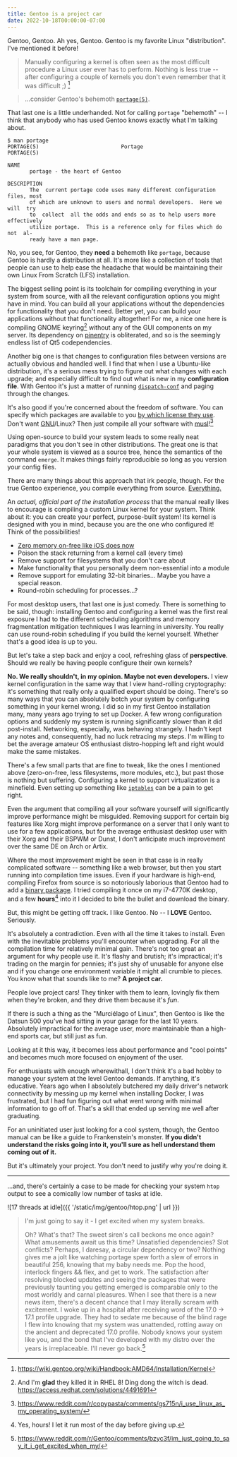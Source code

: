 ```yaml
---
title: Gentoo is a project car
date: 2022-10-18T00:00:00-07:00
---
```


Gentoo, Gentoo. Ah yes, Gentoo. Gentoo is my favorite Linux "distribution". I've mentioned it before!

> Manually configuring a kernel is often seen as the most difficult procedure a Linux user ever has to perform. Nothing is less true -- after configuring a couple of kernels you don't even remember that it was difficult ;) [^1]

> ...consider Gentoo's behemoth [`portage(5)`](https://wiki.gentoo.org/wiki/Portage).

That last one is a little underhanded. Not for calling `portage` "behemoth" -- I think that anybody who has used Gentoo knows exactly what I'm talking about.

```
$ man portage
PORTAGE(5)                          Portage                         PORTAGE(5)

NAME
       portage - the heart of Gentoo

DESCRIPTION
       The  current portage code uses many different configuration files, most
       of which are unknown to users and normal developers.  Here we will  try
       to  collect  all the odds and ends so as to help users more effectively
       utilize portage.  This is a reference only for files which do  not  al‐
       ready have a man page.
```

No, you see, for Gentoo, they **need** a behemoth like `portage`, because Gentoo is hardly a distribution at all. It's more like a collection of tools that people can use to help ease the headache that would be maintaining their own Linux From Scratch (LFS) installation.

The biggest selling point is its toolchain for compiling everything in your system from source, with all the relevant configuration options you might have in mind. You can build all your applications without the dependencies for functionality that you don't need. Better yet, you can build your applications without that functionality altogether! For me, a nice one here is compiling GNOME keyring[^2] without any of the GUI components on my server. Its dependency on [pinentry](https://packages.gentoo.org/packages/app-crypt/pinentry) is obliterated, and so is the seemingly endless list of Qt5 codependencies.

Another big one is that changes to configuration files between versions are actually obvious and handled well. I find that when I use a Ubuntu-like distribution, it's a serious mess trying to figure out what changes with each upgrade; and especially difficult to find out what is new in my **configuration file**. With Gentoo it's just a matter of running [`dispatch-conf`](https://wiki.gentoo.org/wiki/Handbook:X86/Portage/Tools#dispatch-conf) and paging through the changes.

It's also good if you're concerned about the freedom of software. You can specify which packages are available to you [by which license they use](https://wiki.gentoo.org/wiki/License_groups). Don't want [GNU](https://www.gnu.org/software/libc/)/Linux? Then just compile all your software with [musl](https://musl.libc.org/)![^4]

Using open-source to build your system leads to some really neat paradigms that you don't see in other distributions. The great one is that your whole system is viewed as a source tree, hence the semantics of the command `emerge`. It makes things fairly reproducible so long as you version your config files.

There are many things about this approach that irk people, though. For the true Gentoo experience, you compile everything from source. <u>Everything.</u>

An *actual, official part of the installation process* that the manual really likes to encourage is compiling a custom Linux kernel for your system. Think about it: you can create your perfect, purpose-built system! Its kernel is designed with you in mind, because you are the one who configured it! Think of the possibilities!

* [Zero memory on-free like iOS does now](https://developer.apple.com/documentation/ios-ipados-release-notes/ios-16_1-release-notes)
* Poison the stack returning from a kernel call (every time)
* Remove support for filesystems that you don't care about
* Make functionality that you personally deem non-essential into a module
* Remove support for emulating 32-bit binaries... Maybe you have a special reason.
* Round-robin scheduling for processes...?

For most desktop users, that last one is just comedy. There is something to be said, though: installing Gentoo and configuring a kernel was the first real exposure I had to the different scheduling algorithms and memory fragmentation mitigation techniques I was learning in university. You really can use round-robin scheduling if you build the kernel yourself. Whether that's a good idea is up to you.

But let's take a step back and enjoy a cool, refreshing glass of **perspective**. Should we really be having people configure their own kernels?

**No. We really shouldn't, in my opinion. Maybe not even developers.** I view kernel configuration in the same way that I view hand-rolling cryptography: it's something that really only a qualified expert should be doing. There's so many ways that you can absolutely botch your system by configuring something in your kernel wrong. I did so in my first Gentoo installation many, many years ago trying to set up Docker. A few wrong configuration options and suddenly my system is running significantly slower than it did post-install. Networking, especially, was behaving strangely. I hadn't kept any notes and, consequently, had no luck retracing my steps. I'm willing to bet the average amateur OS enthusiast distro-hopping left and right would make the same mistakes.

There's a few small parts that are fine to tweak, like the ones I mentioned above (zero-on-free, less filesystems, more modules, etc.), but past those is nothing but suffering. Configuring a kernel to support virtualization is a minefield. Even setting up something like [`iptables`](https://wiki.gentoo.org/wiki/Iptables#Kernel) can be a pain to get right.

Even the argument that compiling all your software yourself will significantly improve performance might be misguided. Removing support for certain big features like Xorg might improve performance on a server that I only want to use for a few applications, but for the average enthusiast desktop user with their Xorg and their BSPWM or Dunst, I don't anticipate much improvement over the same DE on Arch or Artix.

Where the most improvement might be seen in that case is in really complicated software -- something like a web browser, but then you start running into compilation time issues. Even if your hardware is high-end, compiling Firefox from source is so notoriously laborious that Gentoo had to add a [binary package](https://packages.gentoo.org/packages/www-client/firefox-bin). I tried compiling it once on my i7-4770K desktop, and a few **hours**[^6] into it I decided to bite the bullet and download the binary.

But, this might be getting off track. I like Gentoo. No -- I **LOVE** Gentoo. Seriously.

It's absolutely a contradiction. Even with all the time it takes to install. Even with the inevitable problems you'll encounter when upgrading. For all the compilation time for relatively minimal gain. There's not too great an argument for why people use it. It's flashy and brutish; it's impractical; it's trading on the margin for pennies; it's just shy of unusable for anyone else and if you change one environment variable it might all crumble to pieces. You know what that sounds like to me? **A project car.**

People love project cars! They tinker with them to learn, lovingly fix them when they're broken, and they drive them because it's *fun*.

If there is such a thing as the "Murciélago of Linux", then Gentoo is like the Datsun 500 you've had sitting in your garage for the last 10 years. Absolutely impractical for the average user, more maintainable than a high-end sports car, but still just as fun.

Looking at it this way, it becomes less about performance and "cool points" and becomes much more focused on enjoyment of the user.

For enthusiasts with enough wherewithall, I don't think it's a bad hobby to manage your system at the level Gentoo demands. If anything, it's educative. Years ago when I absolutely butchered my daily driver's network connectivity by messing up my kernel when installing Docker, I was frustrated, but I had fun figuring out what went wrong with minimal information to go off of. That's a skill that ended up serving me well after graduating.

For an uninitiated user just looking for a cool system, though, the Gentoo manual can be like a guide to Frankenstein's monster. **If you didn't understand the risks going into it, you'll sure as hell understand them coming out of it.**

But it's ultimately your project. You don't need to justify why you're doing it.

***

...and, there's certainly a case to be made for checking your system `htop` output to see a comically low number of tasks at idle.

![17 threads at idle]({{ '/static/img/gentoo/htop.png' | url }})

> I'm just going to say it - I get excited when my system breaks.
>
> Oh? What's that? The sweet siren's call beckons me once again? What amusements await us this time? Unsatisfied dependencies? Slot conflicts? Perhaps, I daresay, a circular dependency or two? Nothing gives me a jolt like watching portage spew forth a slew of errors in beautiful 256, knowing that my baby needs me. Pop the hood, interlock fingers && flex, and get to work. The satisfaction after resolving blocked updates and seeing the packages that were previously taunting you getting emerged is comparable only to the most worldly and carnal pleasures. When I see that there is a new news item, there's a decent chance that I may literally scream with excitement. I woke up in a hospital after receiving word of the 17.0 -> 17.1 profile upgrade. They had to sedate me because of the blind rage I flew into knowing that my system was unattended, rotting away on the ancient and deprecated 17.0 profile. Nobody knows your system like you, and the bond that I've developed with my distro over the years is irreplaceable. I'll never go back.[^7]

[^1]: https://wiki.gentoo.org/wiki/Handbook:AMD64/Installation/Kernel
[^2]: And I'm **glad** they killed it in RHEL 8! Ding dong the witch is dead. https://access.redhat.com/solutions/4491691
[^4]: https://www.reddit.com/r/copypasta/comments/gs715n/i_use_linux_as_my_operating_system/
[^6]: Yes, hours! I let it run most of the day before giving up.
[^7]: https://www.reddit.com/r/Gentoo/comments/bzyc3f/im_just_going_to_say_it_i_get_excited_when_my/
